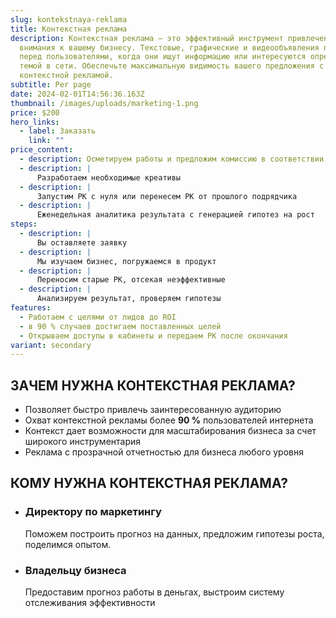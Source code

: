 ```yaml
---
slug: kontekstnaya-reklama
title: Контекстная реклама
description: Контекстная реклама — это эффективный инструмент привлечения
  внимания к вашему бизнесу. Текстовые, графические и видеообъявления появляются
  перед пользователями, когда они ищут информацию или интересуются определенной
  темой в сети. Обеспечьте максимальную видимость вашего предложения с нашей
  контекстной рекламой.
subtitle: Per page
date: 2024-02-01T14:56:36.163Z
thumbnail: /images/uploads/marketing-1.png
price: $200
hero_links:
  - label: Заказать
    link: ""
price_content:
  - description: Осметируем работы и предложим комиссию в соответствии с вашими задачами
  - description: |
      Разработаем необходимые креативы
  - description: |
      Запустим РК с нуля или перенесем РК от прошлого подрядчика
  - description: |
      Еженедельная аналитика результата с генерацией гипотез на рост
steps:
  - description: |
      Вы оставляете заявку
  - description: |
      Мы изучаем бизнес, погружаемся в продукт
  - description: |
      Переносим старые РК, отсекая неэффективные
  - description: |
      Анализируем результат, проверяем гипотезы
features:
  - Работаем с целями от лидов до ROI
  - в 90 % случаев достигаем поставленных целей
  - Открываем доступы в кабинеты и передаем РК после окончания
variant: secondary
---
```

## ЗАЧЕМ НУЖНА КОНТЕКСТНАЯ РЕКЛАМА?

* Позволяет быстро привлечь заинтересованную аудиторию
* Охват контекстной рекламы более **90 %** пользователей интернета
* Контекст дает возможности для масштабирования бизнеса за счет широкого инструментария
* Реклама с прозрачной отчетностью для бизнеса любого уровня

## КОМУ НУЖНА КОНТЕКСТНАЯ РЕКЛАМА?

* ### Директору по маркетингу

  Поможем построить прогноз на данных, предложим гипотезы роста, поделимся опытом.
* ### Владельцу бизнеса 

  Предоставим прогноз работы в деньгах, выстроим систему отслеживания эффективности
